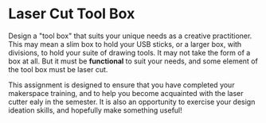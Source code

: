 # Laser Cut Tool Box

Design a "tool box" that suits your unique needs as a creative practitioner. This may mean a slim box to hold your USB sticks, or a larger box, with divisions, to hold your suite of drawing tools. It may not take the form of a box at all. But it must be **functional** to suit your needs, and some element of the tool box must be laser cut. 

This assignment is designed to ensure that you have completed your makerspace training, and to help you become acquainted with the laser cutter ealy in the semester. It is also an opportunity to exercise your design ideation skills, and hopefully make something useful!  

